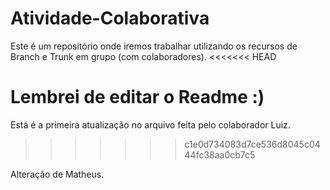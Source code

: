 # Atividade-Colaborativa
Este é um repositório onde iremos trabalhar utilizando os recursos de Branch e Trunk em grupo (com colaboradores).
<<<<<<< HEAD

Lembrei de editar o Readme :)
=======
Está é a primeira atualização no arquivo feita pelo colaborador Luiz.
>>>>>>> c1e0d734083d7ce536d8045c0444fc38aa0cb7c5

Alteração de Matheus.
